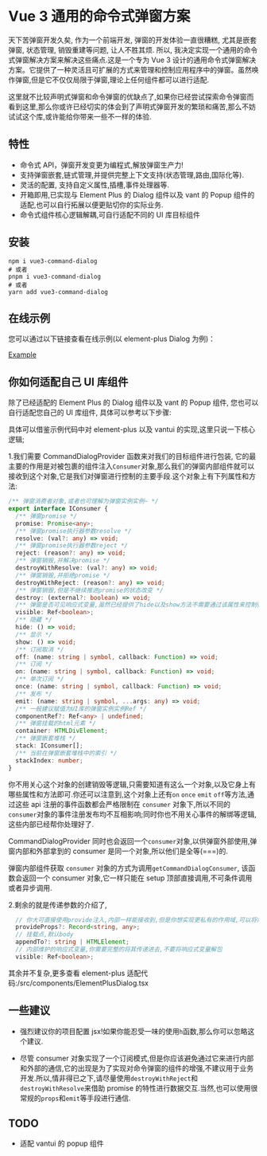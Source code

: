 # Vue 3 通用的命令式弹窗方案

天下苦弹窗开发久矣, 作为一个前端开发, 弹窗的开发体验一直很糟糕, 尤其是嵌套弹窗, 状态管理, 销毁重建等问题, 让人不胜其烦. 所以, 我决定实现一个通用的命令式弹窗解决方案来解决这些痛点.这是一个专为 Vue 3 设计的通用命令式弹窗解决方案。它提供了一种灵活且可扩展的方式来管理和控制应用程序中的弹窗。虽然唤作弹窗,但是它不仅仅局限于弹窗,理论上任何组件都可以进行适配.

这里就不比较声明式弹窗和命令弹窗的优缺点了,如果你已经尝试探索命令弹窗而看到这里,那么你或许已经切实的体会到了声明式弹窗开发的繁琐和痛苦,那么不妨试试这个库,或许能给你带来一些不一样的体验.

## 特性

- 命令式 API，弹窗开发变更为编程式,解放弹窗生产力!
- 支持弹窗嵌套,链式管理,并提供完整上下文支持(状态管理,路由,国际化等).
- 灵活的配置, 支持自定义属性,插槽,事件处理器等.
- 开箱即用,已实现与 Element Plus 的 Dialog 组件以及 vant 的 Popup 组件的适配,也可以自行拓展以便更贴切你的实际业务.
- 命令式组件核心逻辑解耦,可自行适配不同的 UI 库目标组件

## 安装

```shell
npm i vue3-command-dialog
# 或者
pnpm i vue3-command-dialog
# 或者
yarn add vue3-command-dialog
```

## 在线示例

您可以通过以下链接查看在线示例(以 element-plus Dialog 为例)：

[Example](https://pandavips.github.io/Vue3-Command-Dialog/#/example/base)

## 你如何适配自己 UI 库组件

除了已经适配的 Element Plus 的 Dialog 组件以及 vant 的 Popup 组件, 您也可以自行适配您自己的 UI 库组件, 具体可以参考以下步骤:

具体可以借鉴示例代码中对 element-plus 以及 vantui 的实现,这里只说一下核心逻辑;

1.我们需要 CommandDialogProvider 函数来对我们的目标组件进行包装, 它的最主要的作用是对被包裹的组件注入`Consumer`对象,那么我们的弹窗内部组件就可以接收到这个对象,它是我们对弹窗进行控制的主要手段.这个对象上有下列属性和方法:

```ts
/** 弹窗消费者对象,或者也可理解为弹窗实例实例~ */
export interface IConsumer {
  /** 弹窗promise */
  promise: Promise<any>;
  /** 弹窗promise执行器参数resolve */
  resolve: (val?: any) => void;
  /** 弹窗promise执行器参数reject */
  reject: (reason?: any) => void;
  /** 弹窗销毁,并解决promise */
  destroyWithResolve: (val?: any) => void;
  /** 弹窗销毁,并拒绝promise */
  destroyWithReject: (reason?: any) => void;
  /** 弹窗销毁,但是不继续推进promise的状态改变 */
  destroy: (external?: boolean) => void;
  /** 弹窗是否可见响应式变量,虽然已经提供了hide以及show方法不需要通过该属性来控制弹窗的显示与隐藏,但是为了方便一些特殊场景,还是提供了该属性,比如你需要watch这个属性来做一些事情 */
  visible: Ref<boolean>;
  /** 隐藏 */
  hide: () => void;
  /** 显示 */
  show: () => void;
  /** 订阅取消 */
  off: (name: string | symbol, callback: Function) => void;
  /** 订阅 */
  on: (name: string | symbol, callback: Function) => void;
  /** 单次订阅 */
  once: (name: string | symbol, callback: Function) => void;
  /** 发布 */
  emit: (name: string | symbol, ...args: any) => void;
  /** 一般建议赋值为UI库的弹窗实例实例Ref */
  componentRef?: Ref<any> | undefined;
  /** 弹窗挂载的html元素 */
  container: HTMLDivElement;
  /** 弹窗嵌套堆栈 */
  stack: IConsumer[];
  /** 当前在弹窗嵌套堆栈中的索引 */
  stackIndex: number;
}
```

你不用关心这个对象的创建销毁等逻辑,只需要知道有这么一个对象,以及它身上有哪些属性和方法即可.你还可以注意到,这个对象上还有`on` `once` `emit` `off`等方法,通过这些 api 注册的事件函数都会严格限制在 `consumer` 对象下,所以不同的`consumer`对象的事件注册发布均不互相影响;同时你也不用关心事件的解绑等逻辑,这些内部已经帮你处理好了.

CommandDialogProvider 同时也会返回一个`consumer`对象,以供弹窗外部使用,弹窗内部和外部拿到的 consumer 是同一个对象,所以他们是全等(===)的.

弹窗内部组件获取 `consumer` 对象的方式为调用`getCommandDialogConsumer`, 该函数会返回一个 consumer 对象,它一样只能在 setup 顶部直接调用,不可条件调用或者异步调用.

2.剩余的就是传递参数的介绍了,

```ts
  // 你大可直接使用provide注入,内部一样能接收到,但是你想实现更私有的作用域,可以将需要注入的数据放置在这个对象下
  provideProps?: Record<string, any>;
  // 挂载点,默认body
  appendTo?: string | HTMLElement;
  // 内部维护的响应式变量,你需要完整的将其传递进去,不要将响应式变量解包
  visible: Ref<boolean>;
```

其余并不复杂,更多查看 element-plus 适配代码:/src/components/ElementPlusDialog.tsx

## 一些建议

- 强烈建议你的项目配置 jsx!如果你能忍受一味的使用`h`函数,那么你可以忽略这个建议.

- 尽管 consumer 对象实现了一个订阅模式,但是你应该避免通过它来进行内部和外部的通信,它的出现是为了实现对命令弹窗的组件的增强,不建议用于业务开发.所以,情非得已之下,请尽量使用`destroyWithReject`和`destroyWithResolve`来借助 promise 的特性进行数据交互.当然,也可以使用很常规的`props`和`emit`等手段进行通信.

## TODO

- 适配 vantui 的 popup 组件
